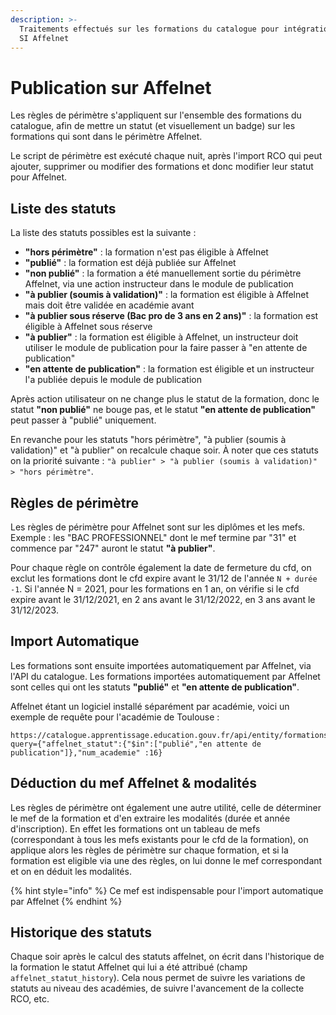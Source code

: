 ```yaml
---
description: >-
  Traitements effectués sur les formations du catalogue pour intégration dans le
  SI Affelnet
---
```


# Publication sur Affelnet

Les règles de périmètre s'appliquent sur l'ensemble des formations du catalogue, afin de mettre un statut \(et visuellement un badge\) sur les formations qui sont dans le périmètre Affelnet.

Le script de périmètre est exécuté chaque nuit, après l'import RCO qui peut ajouter, supprimer ou modifier des formations et donc modifier leur statut pour Affelnet.

## Liste des statuts

La liste des statuts possibles est la suivante :

- **"hors périmètre"** : la formation n'est pas éligible à Affelnet
- **"publié"** : la formation est déjà publiée sur Affelnet
- **"non publié"** : la formation a été manuellement sortie du périmètre Affelnet, via une action instructeur dans le module de publication
- **"à publier \(soumis à validation\)"** : la formation est éligible à Affelnet mais doit être validée en académie avant
- **"à publier sous réserve \(Bac pro de 3 ans en 2 ans\)"** : la formation est éligible à Affelnet sous réserve
- **"à publier"** : la formation est éligible à Affelnet, un instructeur doit utiliser le module de publication pour la faire passer à "en attente de publication"
- **"en attente de publication"** : la formation est éligible et un instructeur l'a publiée depuis le module de publication

Après action utilisateur on ne change plus le statut de la formation, donc le statut **"non publié"** ne bouge pas, et le statut **"en attente de publication"** peut passer à "publié" uniquement.

En revanche pour les statuts "hors périmètre", "à publier \(soumis à validation\)" et "à publier" on recalcule chaque soir. À noter que ces statuts on la priorité suivante : `"à publier" > "à publier (soumis à validation)" > "hors périmètre"`.

## Règles de périmètre

Les règles de périmètre pour Affelnet sont sur les diplômes et les mefs. Exemple : les "BAC PROFESSIONNEL" dont le mef termine par "31" et commence par "247" auront le statut **"à publier"**.

Pour chaque règle on contrôle également la date de fermeture du cfd, on exclut les formations dont le cfd expire avant le 31/12 de l'année `N + durée -1`. Si l'année N = 2021, pour les formations en 1 an, on vérifie si le cfd expire avant le 31/12/2021, en 2 ans avant le 31/12/2022, en 3 ans avant le 31/12/2023.

## Import Automatique

Les formations sont ensuite importées automatiquement par Affelnet, via l'API du catalogue. Les formations importées automatiquement par Affelnet sont celles qui ont les statuts **"publié"** et **"en attente de publication"**.

Affelnet étant un logiciel installé séparément par académie, voici un exemple de requête pour l'académie de Toulouse :

```text
https://catalogue.apprentissage.education.gouv.fr/api/entity/formations?query={"affelnet_statut":{"$in":["publié","en attente de publication"]},"num_academie" :16}
```

## Déduction du mef Affelnet & modalités

Les règles de périmètre ont également une autre utilité, celle de déterminer le mef de la formation et d'en extraire les modalités \(durée et année d'inscription\). En effet les formations ont un tableau de mefs \(correspondant à tous les mefs existants pour le cfd de la formation\), on applique alors les règles de périmètre sur chaque formation, et si la formation est eligible via une des règles, on lui donne le mef correspondant et on en déduit les modalités.

{% hint style="info" %}
Ce mef est indispensable pour l'import automatique par Affelnet
{% endhint %}

## Historique des statuts

Chaque soir après le calcul des statuts affelnet, on écrit dans l'historique de la formation le statut Affelnet qui lui a été attribué \(champ `affelnet_statut_history`\). Cela nous permet de suivre les variations de statuts au niveau des académies, de suivre l'avancement de la collecte RCO, etc.
